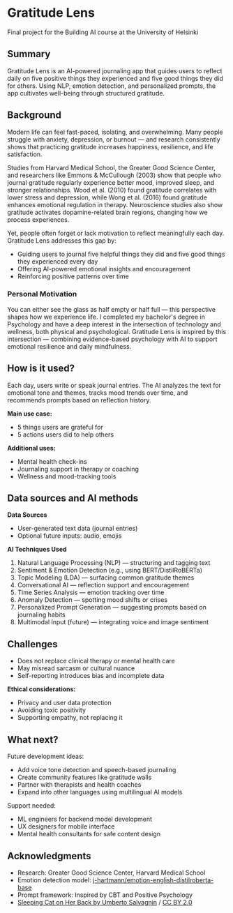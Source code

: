 # Gratitude Lens

Final project for the Building AI course at the University of Helsinki

## Summary

Gratitude Lens is an AI-powered journaling app that guides users to reflect daily on five positive things they experienced and five good things they did for others. Using NLP, emotion detection, and personalized prompts, the app cultivates well-being through structured gratitude.

## Background

Modern life can feel fast-paced, isolating, and overwhelming. Many people struggle with anxiety, depression, or burnout — and research consistently shows that practicing gratitude increases happiness, resilience, and life satisfaction.

Studies from Harvard Medical School, the Greater Good Science Center, and researchers like Emmons & McCullough (2003) show that people who journal gratitude regularly experience better mood, improved sleep, and stronger relationships. Wood et al. (2010) found gratitude correlates with lower stress and depression, while Wong et al. (2016) found gratitude enhances emotional regulation in therapy. Neuroscience studies also show gratitude activates dopamine-related brain regions, changing how we process experiences.

Yet, people often forget or lack motivation to reflect meaningfully each day. Gratitude Lens addresses this gap by:
* Guiding users to journal five helpful things they did and five good things they experienced every day
* Offering AI-powered emotional insights and encouragement
* Reinforcing positive patterns over time

### Personal Motivation

You can either see the glass as half empty or half full — this perspective shapes how we experience life. I completed my bachelor's degree in Psychology and have a deep interest in the intersection of technology and wellness, both physical and psychological. Gratitude Lens is inspired by this intersection — combining evidence-based psychology with AI to support emotional resilience and daily mindfulness.

## How is it used?

Each day, users write or speak journal entries. The AI analyzes the text for emotional tone and themes, tracks mood trends over time, and recommends prompts based on reflection history.

**Main use case:**
- 5 things users are grateful for
- 5 actions users did to help others

**Additional uses:**
- Mental health check-ins
- Journaling support in therapy or coaching
- Wellness and mood-tracking tools

## Data sources and AI methods

**Data Sources**
- User-generated text data (journal entries)
- Optional future inputs: audio, emojis

**AI Techniques Used**
1. Natural Language Processing (NLP) — structuring and tagging text
2. Sentiment & Emotion Detection (e.g., using BERT/DistilRoBERTa)
3. Topic Modeling (LDA) — surfacing common gratitude themes
4. Conversational AI — reflection support and encouragement
5. Time Series Analysis — emotion tracking over time
6. Anomaly Detection — spotting mood shifts or crises
7. Personalized Prompt Generation — suggesting prompts based on journaling habits
8. Multimodal Input (future) — integrating voice and image sentiment

## Challenges

- Does not replace clinical therapy or mental health care
- May misread sarcasm or cultural nuance
- Self-reporting introduces bias and incomplete data

**Ethical considerations:**
- Privacy and user data protection
- Avoiding toxic positivity
- Supporting empathy, not replacing it

## What next?

Future development ideas:
- Add voice tone detection and speech-based journaling
- Create community features like gratitude walls
- Partner with therapists and health coaches
- Expand into other languages using multilingual AI models

Support needed:
- ML engineers for backend model development
- UX designers for mobile interface
- Mental health consultants for safe content design

## Acknowledgments

* Research: Greater Good Science Center, Harvard Medical School
* Emotion detection model: [j-hartmann/emotion-english-distilroberta-base](https://huggingface.co/j-hartmann/emotion-english-distilroberta-base)
* Prompt framework: Inspired by CBT and Positive Psychology
* [Sleeping Cat on Her Back by Umberto Salvagnin](https://commons.wikimedia.org/wiki/File:Sleeping_cat_on_her_back.jpg#filelinks) / [CC BY 2.0](https://creativecommons.org/licenses/by/2.0)
